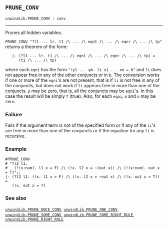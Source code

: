 ## `PRUNE_CONV`

``` hol4
unwindLib.PRUNE_CONV : conv
```

------------------------------------------------------------------------

Prunes all hidden variables.

`PRUNE_CONV "?l1 ... lr. t1 /\ ... /\ eqn1 /\ ... /\ eqnr /\ ... /\ tp"`
returns a theorem of the form:

``` hol4
   |- (?l1 ... lr. t1 /\ ... /\ eqn1 /\ ... /\ eqnr /\ ... /\ tp) =
      (t1 /\ ... /\ tp)
```

where each `eqni` has the form `"!y1 ... ym. li x1 ... xn = b"` and `li`
does not appear free in any of the other conjuncts or in `b`. The
conversion works if one or more of the `eqni`'s are not present, that is
if `li` is not free in any of the conjuncts, but does not work if `li`
appears free in more than one of the conjuncts. `p` may be zero, that
is, all the conjuncts may be `eqni`'s. In this case the result will be
simply `T` (true). Also, for each `eqni`, `m` and `n` may be zero.

### Failure

Fails if the argument term is not of the specified form or if any of the
`li`'s are free in more than one of the conjuncts or if the equation for
any `li` is recursive.

### Example

``` hol4
#PRUNE_CONV
# "?l2 l1.
#   (!(x:num). l1 x = F) /\ (!x. l2 x = ~(out x)) /\ (!(x:num). out x = T)";;
|- (?l2 l1. (!x. l1 x = F) /\ (!x. l2 x = ~out x) /\ (!x. out x = T)) =
   (!x. out x = T)
```

### See also

[`unwindLib.PRUNE_ONCE_CONV`](#unwindLib.PRUNE_ONCE_CONV),
[`unwindLib.PRUNE_ONE_CONV`](#unwindLib.PRUNE_ONE_CONV),
[`unwindLib.PRUNE_SOME_CONV`](#unwindLib.PRUNE_SOME_CONV),
[`unwindLib.PRUNE_SOME_RIGHT_RULE`](#unwindLib.PRUNE_SOME_RIGHT_RULE),
[`unwindLib.PRUNE_RIGHT_RULE`](#unwindLib.PRUNE_RIGHT_RULE)
